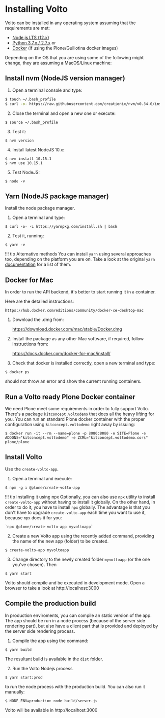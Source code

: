 # Installing Volto

Volto can be installed in any operating system assuming that the requirements
are met:

- [Node.js LTS (12.x)](https://nodejs.org/)
- [Python 3.7.x / 2.7.x](https://python.org/) or
- [Docker](https://www.docker.com/get-started) (if using the Plone/Guillotina
  docker images)

Depending on the OS that you are using some of the following might change, they
are assuming a MacOS/Linux machine:

## Install nvm (NodeJS version manager)

1. Open a terminal console and type:
```bash
$ touch ~/.bash_profile
$ curl -o- https://raw.githubusercontent.com/creationix/nvm/v0.34.0/install.sh | bash
```

2. Close the terminal and open a new one or execute:
```
$ source ~/.bash_profile
```

3. Test it:
```
$ nvm version
```

4. Install latest NodeJS 10.x:
```
$ nvm install 10.15.1
$ nvm use 10.15.1
```

5. Test NodeJS:
```
$ node -v
```

## Yarn (NodeJS package manager)

Install the node package manager.

1. Open a terminal and type:
```
$ curl -o- -L https://yarnpkg.com/install.sh | bash
```

2. Test it, running:
```
$ yarn -v
```

!!! tip Alternative methods
    You can install `yarn` using several approaches too, depending on the
    platform you are on. Take a look at the original `yarn`
    [documentation](https://yarnpkg.com/lang/en/docs/install) for a list of them.

## Docker for Mac

In order to run the API backend, it's better to start running it in a container.

Here are the detailed instructions:

    https://hub.docker.com/editions/community/docker-ce-desktop-mac

1. Download the .dmg from:

    https://download.docker.com/mac/stable/Docker.dmg

2. Install the package as any other Mac software, if required, follow
   instructions from:

    https://docs.docker.com/docker-for-mac/install/

3. Check that docker is installed correctly, open a new terminal and type:

```shell
$ docker ps
```

should not throw an error and show the current running containers.

## Run a Volto ready Plone Docker container

We need Plone meet some requirements in order to fully support Volto.
There's a package `kitconcept.voltodemo` that does all the heavy lifting for you.
You can run an standard Plone docker container with the proper configuration using `kitconcept.voltodemo` right away by issuing:

```shell
$ docker run -it --rm --name=plone -p 8080:8080 -e SITE=Plone -e ADDONS="kitconcept.voltodemo" -e ZCML="kitconcept.voltodemo.cors" plone/plone
```

## Install Volto

Use the `create-volto-app`.

1. Open a terminal and execute:
```
$ npm -g i @plone/create-volto-app
```

!!! tip Installing it using npx
    Optionally, you can also use `npx` utility to install `create-volto-app`
    without having to install it globally. On the other hand, in order to do it, you
    have to install `npx` globally. The advantage is that you don't have to
    upgrade `create-volto-app` each time you want to use it, because `npx` does
    it for you:

    `npx @plone/create-volto-app myvoltoapp`

2. Create a new Volto app using the recently added command, providing the name
   of the new app (folder) to be created.
```
$ create-volto-app myvoltoapp
```

3. Change directory to the newly created folder `myvoltoapp` (or the one you've
   chosen). Then
```
$ yarn start
```

Volto should compile and be executed in development mode. Open a browser to
take a look at http://localhost:3000

## Compile the production build

In production enviroments, you can compile an static version of the app. The
app should be run in a node process (because of the server side rendering
part), but also have a client part that is provided and deployed by the server
side rendering process.

1. Compile the app using the command:
```
$ yarn build
```
The resultant build is available in the `dist` folder.

2. Run the Volto Nodejs process
```
$ yarn start:prod
```

to run the node process with the production build. You can also run it
manually:
```
$ NODE_ENV=production node build/server.js
```
Volto will be available in http://localhost:3000

